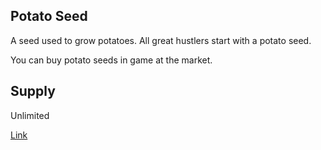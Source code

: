 ## Potato Seed

A seed used to grow potatoes. All great hustlers start with a potato seed.

You can buy potato seeds in game at the market.

## Supply

Unlimited

[Link](https://docs.sunflower-land.com/player-guides/crop-farming)
